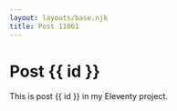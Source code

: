 ```yaml
---
layout: layouts/base.njk
title: Post 11061
---
```


# Post {{ id }}

This is post {{ id }} in my Eleventy project.
